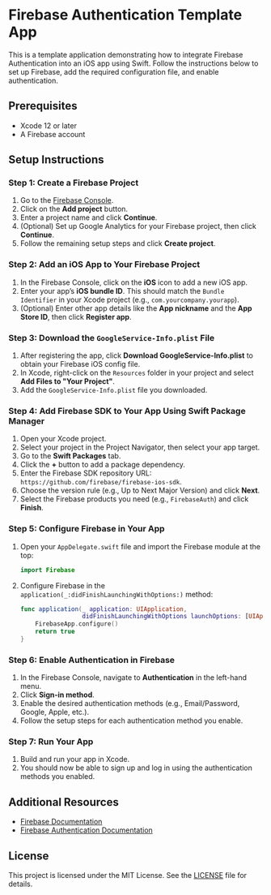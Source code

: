 # Firebase Authentication Template App

This is a template application demonstrating how to integrate Firebase Authentication into an iOS app using Swift. Follow the instructions below to set up Firebase, add the required configuration file, and enable authentication.

## Prerequisites

- Xcode 12 or later
- A Firebase account

## Setup Instructions

### Step 1: Create a Firebase Project

1. Go to the [Firebase Console](https://console.firebase.google.com/).
2. Click on the **Add project** button.
3. Enter a project name and click **Continue**.
4. (Optional) Set up Google Analytics for your Firebase project, then click **Continue**.
5. Follow the remaining setup steps and click **Create project**.

### Step 2: Add an iOS App to Your Firebase Project

1. In the Firebase Console, click on the **iOS** icon to add a new iOS app.
2. Enter your app’s **iOS bundle ID**. This should match the `Bundle Identifier` in your Xcode project (e.g., `com.yourcompany.yourapp`).
3. (Optional) Enter other app details like the **App nickname** and the **App Store ID**, then click **Register app**.

### Step 3: Download the `GoogleService-Info.plist` File

1. After registering the app, click **Download GoogleService-Info.plist** to obtain your Firebase iOS config file.
2. In Xcode, right-click on the `Resources` folder in your project and select **Add Files to "Your Project"**.
3. Add the `GoogleService-Info.plist` file you downloaded.

### Step 4: Add Firebase SDK to Your App Using Swift Package Manager

1. Open your Xcode project.
2. Select your project in the Project Navigator, then select your app target.
3. Go to the **Swift Packages** tab.
4. Click the **+** button to add a package dependency.
5. Enter the Firebase SDK repository URL: `https://github.com/firebase/firebase-ios-sdk`.
6. Choose the version rule (e.g., Up to Next Major Version) and click **Next**.
7. Select the Firebase products you need (e.g., `FirebaseAuth`) and click **Finish**.

### Step 5: Configure Firebase in Your App

1. Open your `AppDelegate.swift` file and import the Firebase module at the top:

    ```swift
    import Firebase
    ```

2. Configure Firebase in the `application(_:didFinishLaunchingWithOptions:)` method:

    ```swift
    func application(_ application: UIApplication,
                     didFinishLaunchingWithOptions launchOptions: [UIApplication.LaunchOptionsKey: Any]?) -> Bool {
        FirebaseApp.configure()
        return true
    }
    ```

### Step 6: Enable Authentication in Firebase

1. In the Firebase Console, navigate to **Authentication** in the left-hand menu.
2. Click **Sign-in method**.
3. Enable the desired authentication methods (e.g., Email/Password, Google, Apple, etc.).
4. Follow the setup steps for each authentication method you enable.

### Step 7: Run Your App

1. Build and run your app in Xcode.
2. You should now be able to sign up and log in using the authentication methods you enabled.

## Additional Resources

- [Firebase Documentation](https://firebase.google.com/docs/ios/setup)
- [Firebase Authentication Documentation](https://firebase.google.com/docs/auth/ios/start)

## License

This project is licensed under the MIT License. See the [LICENSE](LICENSE) file for details.
